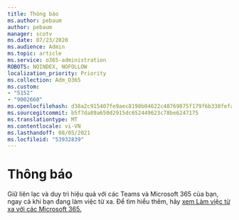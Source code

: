 ```yaml
---
title: Thông báo
ms.author: pebaum
author: pebaum
manager: scotv
ms.date: 07/23/2020
ms.audience: Admin
ms.topic: article
ms.service: o365-administration
ROBOTS: NOINDEX, NOFOLLOW
localization_priority: Priority
ms.collection: Adm_O365
ms.custom:
- "5152"
- "9002660"
ms.openlocfilehash: d38a2c915407fe9aec8198b04622c48769875f179f6b338fefae79e6b6332f2c
ms.sourcegitcommit: b5f7da89a650d2915dc652449623c78be6247175
ms.translationtype: MT
ms.contentlocale: vi-VN
ms.lasthandoff: 08/05/2021
ms.locfileid: "53932839"
---
```

# <a name="announcement"></a>Thông báo

Giữ liên lạc và duy trì hiệu quả với các Teams và Microsoft 365 của bạn, ngay cả khi bạn đang làm việc từ xa. Để tìm hiểu thêm, hãy [xem Làm việc từ xa với các Microsoft 365.](https://aka.ms/remote-work)